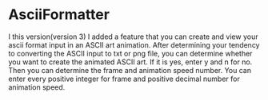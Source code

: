 # AsciiFormatter
I this version(version 3) I added a feature that you can create and view your ascii format input in an ASCII art animation. After determining your tendency to 
converting the ASCII input to txt or png file, you can determine whether you want to create the animated ASCII art. If it is yes, enter y and n for no. Then you can 
determine the frame and animation speed number. You can enter every positive integer for frame and positive decimal number for animation speed.
